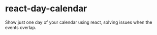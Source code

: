 # react-day-calendar
Show just one day of your calendar using react, solving issues when the events overlap.
